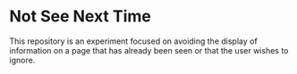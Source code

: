 # Not See Next Time
This repository is an experiment focused on avoiding the display of information on a page that has already been seen or that the user wishes to ignore.
